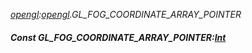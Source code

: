 _[opengl](../../modules/opengl/opengl-module.md):[opengl](../../modules/opengl/opengl-module.md).GL\_FOG\_COORDINATE\_ARRAY\_POINTER_
##### Const GL\_FOG\_COORDINATE\_ARRAY\_POINTER:[Int](../../modules/wonkey/wonkey-types-int.md)
